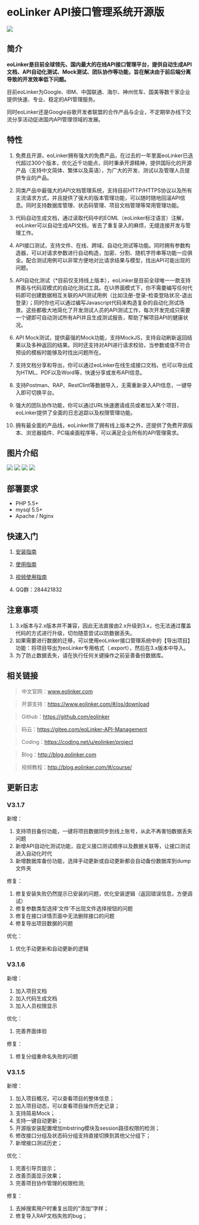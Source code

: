 # eoLinker API接口管理系统开源版

![](http://data.eolinker.com/course/QPW3uZ9b6f87bfa7a61f53e3a9120a32027e55cbd642f27)

## 简介

**eoLinker是目前全球领先、国内最大的在线API接口管理平台，提供自动生成API文档、API自动化测试、Mock测试、团队协作等功能，旨在解决由于前后端分离导致的开发效率低下问题。**

目前eoLinker为Google、IBM、中国联通、海尔、神州优车、国美等数千家企业提供快速、专业、稳定的API管理服务。

同时eoLinker还是Google谷歌开发者联盟的合作产品与企业，不定期举办线下交流分享活动促进国内API管理领域的发展。

## 特性

1. 免费且开源，eoLinker拥有强大的免费产品，在过去的一年里面eoLinker已迭代超过300个版本，优化近千功能点，同时秉承开源精神，提供国际化的开源产品（支持中文简体、繁体以及英语），为广大的开发、测试以及管理人员提供专业的产品。

2. 同类产品中最强大的API文档管理系统，支持目前HTTP/HTTPS协议以及所有主流请求方式，并且提供了强大的版本管理功能，可以随时随地回滚API信息。同时支持数据库管理、状态码管理、项目文档管理等常用管理功能。

3. 代码自动生成文档，通过读取代码中的EOML（eoLinker标注语言）注解，eoLinker可以自动生成API文档，省去了重复录入的麻烦，无缝连接开发与管理工作。

4. API接口测试，支持文件、在线、跨域、自动化测试等功能。同时拥有参数构造器，可以对请求参数进行自动构造，加密、分割、随机字符串等功能一应俱全。配合测试用例可以非常方便地对比请求结果与模型，找出API可能出现的问题。

5. API自动化测试（*目前仅支持线上版本），eoLinker是目前全球唯一一款支持界面与代码双模式的自动化测试工具。在UI界面模式下，你不需要编写任何代码即可创建数据相互关联的API测试用例（比如注册-登录-检查登陆状况-退出登录）；同时你也可以通过编写Javascript代码来构造复杂的自动化测试场景。这些都极大地简化了开发测试人员的API测试工作，每次开发完成只需要一个键即可自动测试所有API并且生成测试报告，帮助了解项目API的健康状况。

6. API Mock测试，提供最强的Mock功能，支持MockJS，支持自动刷新返回结果以及多种返回的结果。同时还支持对API进行请求校验，当参数或值不符合预设的模板时能够及时找出问题所在。

7. 支持文档分享和导出，你可以通过eoLinker在线生成接口文档，也可以导出成为HTML、PDF以及Word等，快速分享或发布API信息。

8. 支持Postman、RAP、RestClint等数据导入，无需重新录入API信息，一键导入即可切换平台。

9. 强大的团队协作功能，你可以通过URL快速邀请成员或者加入某个项目，eoLinker提供了全面的日志追踪以及权限管理功能。

10. 拥有最全面的产品线，eoLinker除了拥有线上版本之外，还提供了免费开源版本、浏览器插件、PC端桌面程序等，可以满足企业所有的API管理需求。

## 图片介绍

![](http://data.eolinker.com/course/UKqa58Lb051cf1085b22bf4d1e24c52022c981dc32166bd)
![](http://data.eolinker.com/course/nNmSD28e4ef5c7339c5449cb4f8c5904be7f025d0d6ae72)
![](http://data.eolinker.com/course/Rgz8DcQ4f21471cb1172573fdb595a1c165148f6bcfdb22)
![](http://data.eolinker.com/course/JPGkitw9d6f38f7fc541d9202850c3dffe82d1e575c2a6c)

## 部署要求

* PHP 5.5+
* mysql  5.5+
* Apache / Nginx

## 快速入门

1. [安装指南](http://help.eolinker.com/?target=/md/%E5%BC%80%E6%BA%90%E7%89%88%E6%9C%AC/%E9%83%A8%E7%BD%B2%E6%8C%87%E5%8D%97)

2. [使用指南](http://help.eolinker.com)

3. [视频使用指南](http://blog.eolinker.com/#/course/)

3. QQ群：284421832

## 注意事项

1. 3.x版本与2.x版本并不兼容，因此无法直接由2.x升级到3.x，也无法通过覆盖代码的方式进行升级，切勿随意尝试以防数据丢失。
2. 如果需要进行数据的迁移，可以使用eoLinker接口管理系统中的【导出项目】功能：将项目导出为eoLinker专用格式（.export），然后在3.x版本中导入。
3. 为了防止数据丢失，请在执行任何关键操作之前妥善备份数据库。

## 相关链接

> 中文官网：www.eolinker.com

> 开源支持：https://www.eolinker.com/#/os/download

> Github：https://github.com/eolinker

> 码云：https://gitee.com/eoLinker-API-Management

> Coding：https://coding.net/u/eolinker/project

> Blog：http://blog.eolinker.com

> 视频教程：http://blog.eolinker.com/#/course/

## 更新日志

### V3.1.7

新增：
1. 支持项目备份功能，一键将项目数据同步到线上账号，从此不再害怕数据丢失问题
2. 新增API自动化测试功能，自定义接口测试顺序以及数据关联等，让接口测试进入自动化时代
3. 新增数据库备份功能，选择手动更新或自动更新都会自动备份数据库到dump文件夹

修复：
1. 修复安装失败仍然提示已安装的问题，优化安装逻辑（返回错误信息，方便调试）
2. 修复参数类型选择‘文件’不出现文件选择按钮的问题
3. 修复在接口详情页面中无法删除接口的问题
4. 修复导出项目数据的问题

优化：
1. 优化手动更新和自动更新的逻辑

### V3.1.6

新增：
1. 加入项目文档
2. 加入代码生成文档
3. 加入人员权限显示

优化：
1. 完善界面体验

修复：
1. 修复分组重命名失败的问题

### V3.1.5

新增：
1. 加入项目概况，可以查看项目的整体信息；
2. 加入项目动态，可以查看项目操作历史记录；
3. 支持简易Mock；
4. 支持一键自动更新；
5. 开源版安装配置增加mbstring模块及session路径权限的检测；
6. 修改接口分组及状态码分组支持直接切换到其他父分组下；
7. 新增接口测试历史；

优化：
1. 完善引导页提示；
2. 改善页面显示效果；
3. 完善项目协作管理的权限检测;

修复：
1. 去掉搜索用户时重复出现的“添加”字样；
2. 修复导入RAP文档失败的bug；
